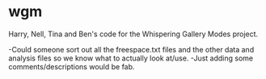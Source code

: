 # wgm
Harry, Nell, Tina and Ben's code for the Whispering Gallery Modes project.

-Could someone sort out all the freespace.txt files and the other data and analysis files so we know what to actually look at/use.
-Just adding some comments/descriptions would be fab.
